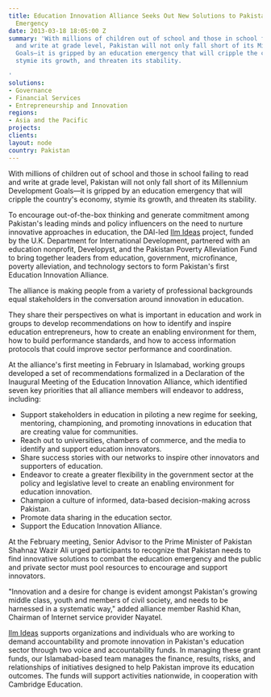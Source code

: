 ```yaml
---
title: Education Innovation Alliance Seeks Out New Solutions to Pakistan’s Education
  Emergency
date: 2013-03-18 18:05:00 Z
summary: 'With millions of children out of school and those in school failing to read
  and write at grade level, Pakistan will not only fall short of its Millennium Development
  Goals—it is gripped by an education emergency that will cripple the country''s economy,
  stymie its growth, and threaten its stability.

'
solutions:
- Governance
- Financial Services
- Entrepreneurship and Innovation
regions:
- Asia and the Pacific
projects: 
clients: 
layout: node
country: Pakistan
---
```


With millions of children out of school and those in school failing to read and write at grade level, Pakistan will not only fall short of its Millennium Development Goals—it is gripped by an education emergency that will cripple the country's economy, stymie its growth, and threaten its stability.

To encourage out-of-the-box thinking and generate commitment among Pakistan's leading minds and policy influencers on the need to nurture innovative approaches in education, the DAI-led [Ilm Ideas](/our-work/projects/pakistan-education-voice-and-accountability-fund) project, funded by the U.K. Department for International Development, partnered with an education nonprofit, Developyst, and the Pakistan Poverty Alleviation Fund to bring together leaders from education, government, microfinance, poverty alleviation, and technology sectors to form Pakistan's first Education Innovation Alliance.

The alliance is making people from a variety of professional backgrounds equal stakeholders in the conversation around innovation in education.

They share their perspectives on what is important in education and work in groups to develop recommendations on how to identify and inspire education entrepreneurs, how to create an enabling environment for them, how to build performance standards, and how to access information protocols that could improve sector performance and coordination.

At the alliance's first meeting in February in Islamabad, working groups developed a set of recommendations formalized in a Declaration of the Inaugural Meeting of the Education Innovation Alliance, which identified seven key priorities that all alliance members will endeavor to address, including:

* Support stakeholders in education in piloting a new regime for seeking, mentoring, championing, and promoting innovations in education that are creating value for communities.
* Reach out to universities, chambers of commerce, and the media to identify and support education innovators.
* Share success stories with our networks to inspire other innovators and supporters of education.
* Endeavor to create a greater flexibility in the government sector at the policy and legislative level to create an enabling environment for education innovation.
* Champion a culture of informed, data-based decision-making across Pakistan.
* Promote data sharing in the education sector.
* Support the Education Innovation Alliance.

At the February meeting, Senior Advisor to the Prime Minister of Pakistan Shahnaz Wazir Ali urged participants to recognize that Pakistan needs to find innovative solutions to combat the education emergency and the public and private sector must pool resources to encourage and support innovators.

"Innovation and a desire for change is evident amongst Pakistan's growing middle class, youth and members of civil society, and needs to be harnessed in a systematic way," added alliance member Rashid Khan, Chairman of Internet service provider Nayatel.

[Ilm Ideas](/our-work/projects/pakistan-education-voice-and-accountability-fund) supports organizations and individuals who are working to demand accountability and promote innovation in Pakistan's education sector through two voice and accountability funds. In managing these grant funds, our Islamabad-based team manages the finance, results, risks, and relationships of initiatives designed to help Pakistan improve its education outcomes. The funds will support activities nationwide, in cooperation with Cambridge Education.
